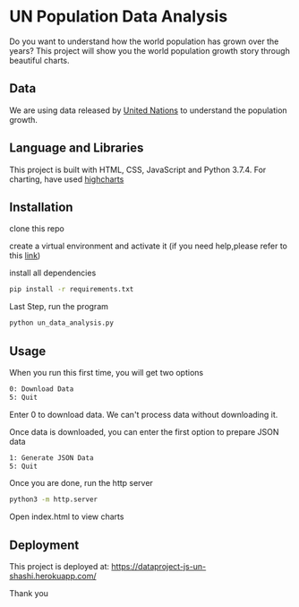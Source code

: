 # UN Population Data Analysis

Do you want to understand how the world population has grown over the years? This project will show you the world population growth story through beautiful charts.  

## Data

We are using data released by [United Nations]( https://datahub.io/core/population-growth-estimates-and-projections/r/population-estimates.csv) to understand the population growth.

## Language and Libraries

This project is built with HTML, CSS, JavaScript and Python 3.7.4. For charting, have used [highcharts]( https://www.highcharts.com/)


## Installation

clone this repo

create a virtual environment and activate it (if you need help,please refer to this [link]( https://packaging.python.org/guides/installing-using-pip-and-virtual-environments/))

install all dependencies

```bash
pip install -r requirements.txt
```

Last Step, run the program 

```bash
python un_data_analysis.py
```

## Usage
When you run this first time, you will get two options

```bash
0: Download Data
5: Quit
```


Enter 0 to download data. We can't process data without downloading it.

Once data is downloaded, you can enter the first option to prepare JSON data

```bash
1: Generate JSON Data
5: Quit 
```

Once you are done, run the http server

```bash
python3 -m http.server
```

Open index.html to view charts


## Deployment

This project is deployed at: https://dataproject-js-un-shashi.herokuapp.com/


Thank you 


